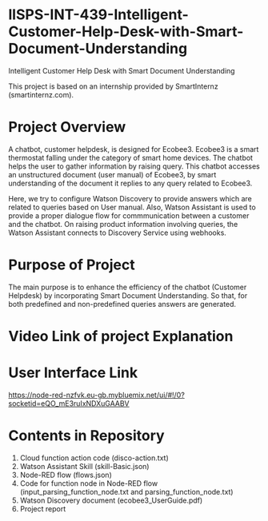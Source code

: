 # llSPS-INT-439-Intelligent-Customer-Help-Desk-with-Smart-Document-Understanding
Intelligent Customer Help Desk with Smart Document Understanding

This project is based on an internship provided by SmartInternz (smartinternz.com).

# Project Overview

A chatbot, customer helpdesk, is designed for Ecobee3. Ecobee3 is a smart thermostat falling under the category of smart home devices. The chatbot helps the user to gather information by raising query. This chatbot accesses an unstructured document (user manual) of Ecobee3, by smart understanding of the document it replies to any query related to Ecobee3.

Here, we try to configure Watson Discovery to provide answers which are related to queries based on User manual.
Also, Watson Assistant is used to provide a proper dialogue flow for commmunication between a customer and the chatbot.
On raising product information involving queries, the Watson Assistant connects to Discovery Service using webhooks. 

# Purpose of Project

The main purpose is to enhance the efficiency of the chatbot (Customer Helpdesk) by incorporating Smart Document Understanding. So that, for both predefined and non-predefined queries answers are generated.  

# Video Link of project Explanation



# User Interface Link

https://node-red-nzfvk.eu-gb.mybluemix.net/ui/#!/0?socketid=eQO_mE3ruIxNDXuGAABV

# Contents in Repository

1. Cloud function action code (disco-action.txt)
2. Watson Assistant Skill (skill-Basic.json)
3. Node-RED flow (flows.json)
4. Code for function node in Node-RED flow (input_parsing_function_node.txt and parsing_function_node.txt)
5. Watson Discovery document (ecobee3_UserGuide.pdf)
6. Project report

